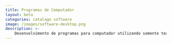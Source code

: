 ```yaml
---
title: Programas de Computador
layout: beta
categories: catalago software
image: /images/software-desktop.png
description: >-
    Desenvolvimento de programas para computador utilizando somente textos ou janelas gráficas.
---
```

